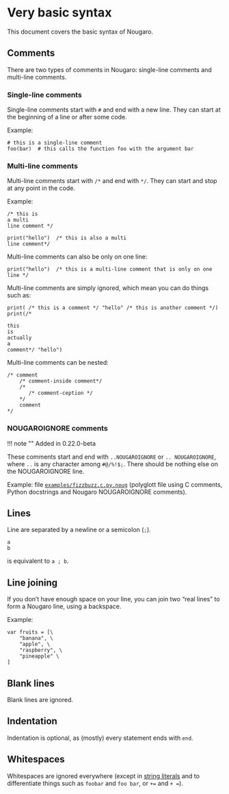 # Very basic syntax

This document covers the basic syntax of Nougaro.

## Comments
There are two types of comments in Nougaro: single-line comments and multi-line comments.

### Single-line comments
Single-line comments start with `#` and end with a new line. They can start at the beginning of a line or after some code.

Example:
```nougaro
# this is a single-line comment
foo(bar)  # this calls the function foo with the argument bar
```

### Multi-line comments
Multi-line comments start with `/*` and end with `*/`. They can start and stop at any point in the code.

Example:
```nougaro
/* this is
a multi
line comment */

print("hello")  /* this is also a multi
line comment*/
```

Multi-line comments can also be only on one line:
```nougaro
print("hello")  /* this is a multi-line comment that is only on one line */
```

Multi-line comments are simply ignored, which mean you can do things such as:
```nougaro
print( /* this is a comment */ "hello" /* this is another comment */)
print(/*

this
is 
actually
a
comment*/ "hello")
```

Multi-line comments can be nested:
```nougaro
/* comment 
    /* comment-inside comment*/
    /*
       /* comment-ception */
    */
    comment
*/
```

### NOUGAROIGNORE comments
!!! note ""
    Added in 0.22.0-beta

These comments start and end with `..NOUGAROIGNORE` or `.. NOUGAROIGNORE`, where `..` is any character among `#@/%!$;`. There should be nothing else on the NOUGAROIGNORE line.

Example: file [`examples/fizzbuzz.c.py.noug`](https://github.com/jd-develop/nougaro/blob/main/examples/fizzbuzz.c.py.noug) (polyglott file using C comments, Python docstrings and Nougaro NOUGAROIGNORE comments).

## Lines
Line are separated by a newline or a semicolon (`;`).

```nougaro
a
b
```

is equivalent to `a ; b`.

## Line joining
If you don’t have enough space on your line, you can join two “real lines” to form a Nougaro line, using a backspace.

Example:
```nougaro
var fruits = [\
    "banana", \
    "apple", \
    "raspberry", \
    "pineapple" \
]
```

## Blank lines
Blank lines are ignored.

## Indentation
Indentation is optional, as (mostly) every statement ends with `end`.

## Whitespaces
Whitespaces are ignored everywhere (except in [string literals](03string_literals.md) and to differentiate things such as `foobar` and `foo bar`, or `+=` and `+ =`).
